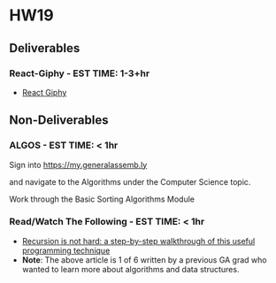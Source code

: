 # HW19


## Deliverables

### React-Giphy - EST TIME: 1-3+hr

- [React Giphy](https://git.generalassemb.ly/seirfx-cosmos/hw19-react-giphy/tree/main/giphy.md)

## Non-Deliverables

### ALGOS - EST TIME: < 1hr

Sign into https://my.generalassemb.ly

and navigate to the Algorithms under the Computer Science topic.

Work through the Basic Sorting Algorithms Module


### Read/Watch The Following - EST TIME: < 1hr

- [Recursion is not hard: a step-by-step walkthrough of this useful programming technique](https://medium.com/free-code-camp/recursion-is-not-hard-858a48830d83)
- **Note**: The above article is 1 of 6 written by a previous GA grad who wanted to learn more about algorithms and data structures. 





